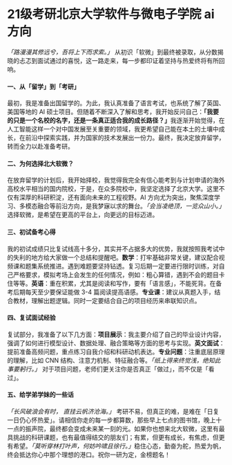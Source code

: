 # 21级考研北京大学软件与微电子学院 ai 方向

_「路漫漫其修远兮，吾将上下而求索。」_ 从初识「软微」到最终被录取，从分数揭晓的忐忑到面试通过的喜悦，这一路走来，每一步都印证着坚持与热爱终将有所回响。

#### 一、从「留学」到「考研」

最初，我是准备出国留学的。为此，我认真准备了语言考试，也系统了解了英国、美国等地的 AI 硕士项目。但随着不断深入了解和思考，我开始反问自己：**「我要的只是一个名校的名字，还是一条真正适合我的成长路径？」**&#x6211;逐渐开始觉得，在人工智能这样一个对中国发展至关重要的领域，我更希望自己能在本土的土壤中成长，在前沿中探索实践，并为国家的技术发展出一份力。最终，我决定放弃留学，转而全力以赴准备考研。

#### 二、为何选择北大软微？

在放弃留学的计划后，我开始择校，我觉得我完全有信心能考到与计划申请的海外高校水平相当的国内院校，于是，在众多院校中，我坚定选择了北京大学。这里不仅有深厚的科研积淀，还有面向未来的工程视野。AI 方向尤为突出，聚焦深度学习、多模态融合等前沿方向，是我梦寐以求的舞台。_「会当凌绝顶，一览众山小。」_&#x9009;择软微，是希望在更高的平台上，向更远的目标迈进。

#### 三、初试备考心得

我的初试成绩只比复试线高十多分，其实并不占据多大的优势，我就按照我考试中的失利的地方给大家做一个总结和提醒吧。**数学**：打牢基础非常关键，建议配合视频课和题集系统推进。遇到难题要坚持钻透。复习后期一定要进行限时训练，对自己严格要求，模拟考场上会发生的任何情况，例如：粗心算错，遇到不会的题目卡住等等。**英语**：重在积累，尤其是阅读和写作，要有「语言感」，不能死背。在备考后期每天至少要保证能做 3-4 篇阅读提高语感。**专业课**：建议从真题入手，结合教材，理解出题逻辑。同时一定要结合自己的项目经历来串联知识点。

#### 四、复试面试经验

复试部分，我准备了以下几方面：**项目展示**：我主要介绍了自己的毕业设计内容，强调了如何进行模型设计、数据处理、融合策略等方面的思考与实现。**英文面试**：提前准备高频问题，重点练习自我介绍和科研动机表达。**专业问题**：注重底层原理的理解，比如 CNN 结构、注意力机制、特征融合等。_「纸上得来终觉浅，绝知此事要躬行。」_ 对于项目问题，老师们更关注你是否真正「做过」，而不仅是「看过」。

#### 五、给学弟学妹的一些话

_「长风破浪会有时， 直挂云帆济沧海。」_ 考研不易，但真正的难，是难在「日复一日仍心怀热爱」。请相信你走的每一步都算数，那些早上七点的图书馆，晚上十一点的振声院，最终都会变成未来某一刻的光。如果你也想来北大软微，这里有最具挑战的科研课题，也有最值得结交的朋友们；有累，但更有成长，有焦虑，但更有希望。_「莫听穿林打叶声，何妨吟啸且徐行。」_&#x7A33;住心态，勤奋为舵，热爱为帆，终会抵达你心中那个理想的港口。祝你一研为定，金榜题名！
